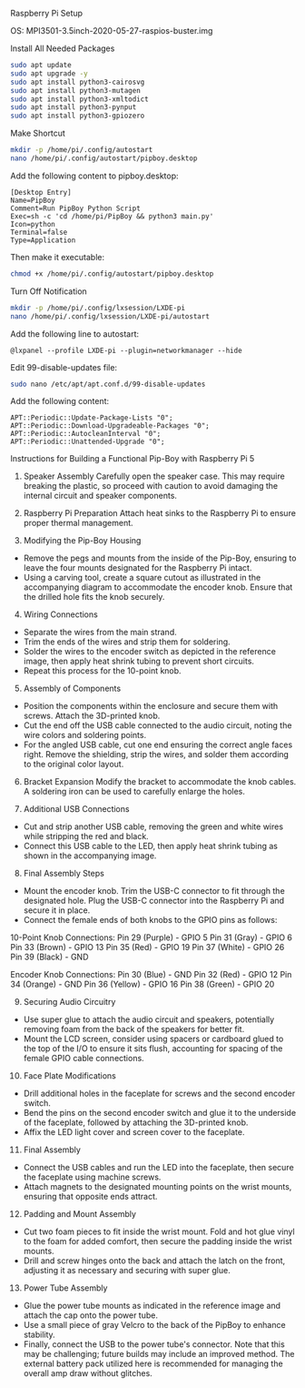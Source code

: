
Raspberry Pi Setup

OS: MPI3501-3.5inch-2020-05-27-raspios-buster.img

Install All Needed Packages
```bash
sudo apt update
sudo apt upgrade -y
sudo apt install python3-cairosvg
sudo apt install python3-mutagen
sudo apt install python3-xmltodict
sudo apt install python3-pynput
sudo apt install python3-gpiozero
```

Make Shortcut
```bash
mkdir -p /home/pi/.config/autostart
nano /home/pi/.config/autostart/pipboy.desktop
```

Add the following content to pipboy.desktop:
```
[Desktop Entry]
Name=PipBoy
Comment=Run PipBoy Python Script
Exec=sh -c 'cd /home/pi/PipBoy && python3 main.py'
Icon=python
Terminal=false
Type=Application
```

Then make it executable:
```bash
chmod +x /home/pi/.config/autostart/pipboy.desktop
```

Turn Off Notification
```bash
mkdir -p /home/pi/.config/lxsession/LXDE-pi
nano /home/pi/.config/lxsession/LXDE-pi/autostart
```

Add the following line to autostart:
```
@lxpanel --profile LXDE-pi --plugin=networkmanager --hide
```

Edit 99-disable-updates file:
```bash
sudo nano /etc/apt/apt.conf.d/99-disable-updates
```

Add the following content:
```
APT::Periodic::Update-Package-Lists "0";
APT::Periodic::Download-Upgradeable-Packages "0";
APT::Periodic::AutocleanInterval "0";
APT::Periodic::Unattended-Upgrade "0";
```

Instructions for Building a Functional Pip-Boy with Raspberry Pi 5

1. Speaker Assembly
Carefully open the speaker case. This may require breaking the plastic, so proceed with caution to avoid damaging the internal circuit and speaker components.

2. Raspberry Pi Preparation
Attach heat sinks to the Raspberry Pi to ensure proper thermal management.

3. Modifying the Pip-Boy Housing
- Remove the pegs and mounts from the inside of the Pip-Boy, ensuring to leave the four mounts designated for the Raspberry Pi intact.
- Using a carving tool, create a square cutout as illustrated in the accompanying diagram to accommodate the encoder knob. Ensure that the drilled hole fits the knob securely.

4. Wiring Connections
- Separate the wires from the main strand.
- Trim the ends of the wires and strip them for soldering.
- Solder the wires to the encoder switch as depicted in the reference image, then apply heat shrink tubing to prevent short circuits.
- Repeat this process for the 10-point knob.

5. Assembly of Components
- Position the components within the enclosure and secure them with screws. Attach the 3D-printed knob.
- Cut the end off the USB cable connected to the audio circuit, noting the wire colors and soldering points.
- For the angled USB cable, cut one end ensuring the correct angle faces right. Remove the shielding, strip the wires, and solder them according to the original color layout.

6. Bracket Expansion
Modify the bracket to accommodate the knob cables. A soldering iron can be used to carefully enlarge the holes.

7. Additional USB Connections
- Cut and strip another USB cable, removing the green and white wires while stripping the red and black.
- Connect this USB cable to the LED, then apply heat shrink tubing as shown in the accompanying image.

8. Final Assembly Steps
- Mount the encoder knob. Trim the USB-C connector to fit through the designated hole. Plug the USB-C connector into the Raspberry Pi and secure it in place.
- Connect the female ends of both knobs to the GPIO pins as follows:

10-Point Knob Connections:
Pin 29 (Purple) - GPIO 5
Pin 31 (Gray) - GPIO 6
Pin 33 (Brown) - GPIO 13
Pin 35 (Red) - GPIO 19
Pin 37 (White) - GPIO 26
Pin 39 (Black) - GND

Encoder Knob Connections:
Pin 30 (Blue) - GND
Pin 32 (Red) - GPIO 12
Pin 34 (Orange) - GND
Pin 36 (Yellow) - GPIO 16
Pin 38 (Green) - GPIO 20

9. Securing Audio Circuitry
- Use super glue to attach the audio circuit and speakers, potentially removing foam from the back of the speakers for better fit.
- Mount the LCD screen, consider using spacers or cardboard glued to the top of the I/O to ensure it sits flush, accounting for spacing of the female GPIO cable connections.

10. Face Plate Modifications
- Drill additional holes in the faceplate for screws and the second encoder switch.
- Bend the pins on the second encoder switch and glue it to the underside of the faceplate, followed by attaching the 3D-printed knob.
- Affix the LED light cover and screen cover to the faceplate.

11. Final Assembly
- Connect the USB cables and run the LED into the faceplate, then secure the faceplate using machine screws.
- Attach magnets to the designated mounting points on the wrist mounts, ensuring that opposite ends attract.

12. Padding and Mount Assembly
- Cut two foam pieces to fit inside the wrist mount. Fold and hot glue vinyl to the foam for added comfort, then secure the padding inside the wrist mounts.
- Drill and screw hinges onto the back and attach the latch on the front, adjusting it as necessary and securing with super glue.

13. Power Tube Assembly
- Glue the power tube mounts as indicated in the reference image and attach the cap onto the power tube.
- Use a small piece of gray Velcro to the back of the PipBoy to enhance stability.
- Finally, connect the USB to the power tube's connector. Note that this may be challenging; future builds may include an improved method. The external battery pack utilized here is recommended for managing the overall amp draw without glitches.
